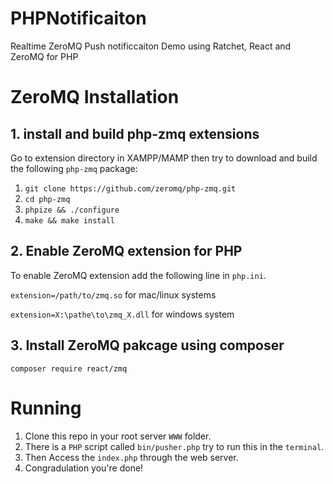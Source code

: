 # PHPNotificaiton
Realtime ZeroMQ Push notificcaiton Demo using Ratchet, React and ZeroMQ for PHP

# ZeroMQ Installation
## 1. install and build php-zmq extensions
Go to extension directory in XAMPP/MAMP then try to download and build the following `php-zmq` package:
1. `git clone https://github.com/zeromq/php-zmq.git`
2. `cd php-zmq`
3. `phpize && ./configure`
4. `make && make install`

## 2. Enable ZeroMQ extension for PHP
To enable ZeroMQ extension add the following line in `php.ini`.

`extension=/path/to/zmq.so` for mac/linux systems

`extension=X:\pathe\to\zmq_X.dll` for windows system

## 3. Install ZeroMQ pakcage using composer
`composer require react/zmq`

# Running
1. Clone this repo in your root server `WWW` folder.
2. There is a `PHP` script called `bin/pusher.php` try to run this in the `terminal`.
3. Then Access the `index.php` through the web server.
4. Congradulation you're done!
